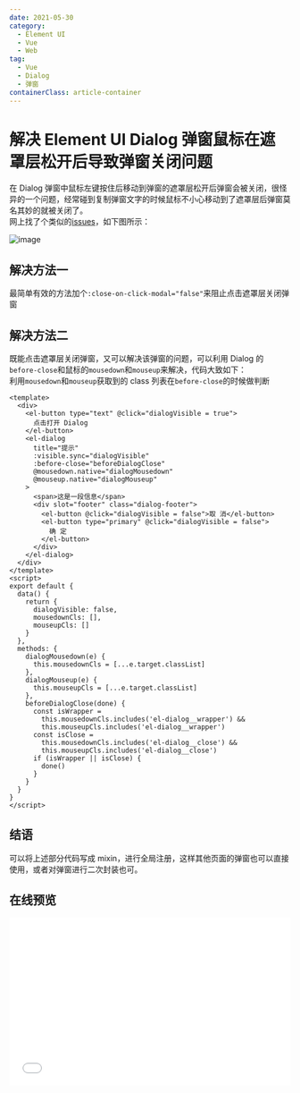 ```yaml
---
date: 2021-05-30
category:
  - Element UI
  - Vue
  - Web
tag:
  - Vue
  - Dialog
  - 弹窗
containerClass: article-container
---
```


# 解决 Element UI Dialog 弹窗鼠标在遮罩层松开后导致弹窗关闭问题

在 Dialog 弹窗中鼠标左键按住后移动到弹窗的遮罩层松开后弹窗会被关闭，很怪异的一个问题，经常碰到复制弹窗文字的时候鼠标不小心移动到了遮罩层后弹窗莫名其妙的就被关闭了。  
网上找了个类似的[issues](https://github.com/ElemeFE/element/issues/15000)，如下图所示：

<!-- more -->

![image](https://image.liubing.me/2021/05/30/20813bc7e4aa5.gif)

## 解决方法一

最简单有效的方法加个`:close-on-click-modal="false"`来阻止点击遮罩层关闭弹窗

## 解决方法二

既能点击遮罩层关闭弹窗，又可以解决该弹窗的问题，可以利用 Dialog 的`before-close`和鼠标的`mousedown`和`mouseup`来解决，代码大致如下：  
利用`mousedown`和`mouseup`获取到的 class 列表在`before-close`的时候做判断

```vue
<template>
  <div>
    <el-button type="text" @click="dialogVisible = true">
      点击打开 Dialog
    </el-button>
    <el-dialog
      title="提示"
      :visible.sync="dialogVisible"
      :before-close="beforeDialogClose"
      @mousedown.native="dialogMousedown"
      @mouseup.native="dialogMouseup"
    >
      <span>这是一段信息</span>
      <div slot="footer" class="dialog-footer">
        <el-button @click="dialogVisible = false">取 消</el-button>
        <el-button type="primary" @click="dialogVisible = false">
          确 定
        </el-button>
      </div>
    </el-dialog>
  </div>
</template>
<script>
export default {
  data() {
    return {
      dialogVisible: false,
      mousedownCls: [],
      mouseupCls: []
    }
  },
  methods: {
    dialogMousedown(e) {
      this.mousedownCls = [...e.target.classList]
    },
    dialogMouseup(e) {
      this.mouseupCls = [...e.target.classList]
    },
    beforeDialogClose(done) {
      const isWrapper =
        this.mousedownCls.includes('el-dialog__wrapper') &&
        this.mouseupCls.includes('el-dialog__wrapper')
      const isClose =
        this.mousedownCls.includes('el-dialog__close') &&
        this.mouseupCls.includes('el-dialog__close')
      if (isWrapper || isClose) {
        done()
      }
    }
  }
}
</script>
```

## 结语

可以将上述部分代码写成 mixin，进行全局注册，这样其他页面的弹窗也可以直接使用，或者对弹窗进行二次封装也可。

## 在线预览

<iframe width="100%" height="300" src="//jsrun.net/NZVKp/embedded/all/light" allowfullscreen="allowfullscreen" frameborder="0"></iframe>
